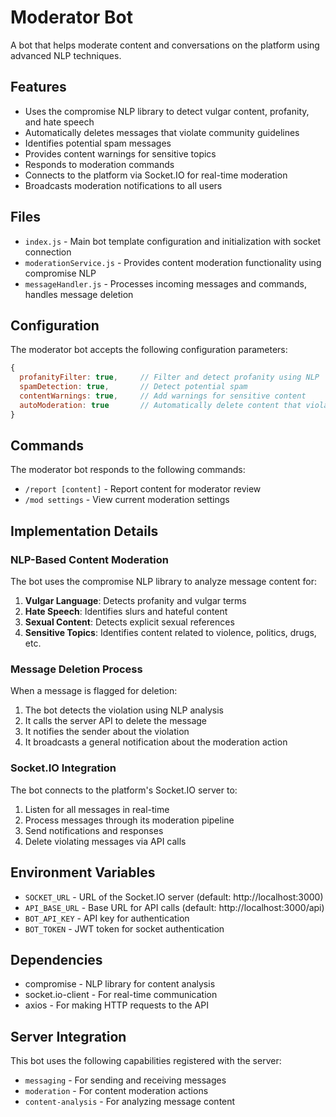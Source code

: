 # Moderator Bot

A bot that helps moderate content and conversations on the platform using advanced NLP techniques.

## Features

- Uses the compromise NLP library to detect vulgar content, profanity, and hate speech
- Automatically deletes messages that violate community guidelines
- Identifies potential spam messages
- Provides content warnings for sensitive topics
- Responds to moderation commands
- Connects to the platform via Socket.IO for real-time moderation
- Broadcasts moderation notifications to all users

## Files

- `index.js` - Main bot template configuration and initialization with socket connection
- `moderationService.js` - Provides content moderation functionality using compromise NLP
- `messageHandler.js` - Processes incoming messages and commands, handles message deletion

## Configuration

The moderator bot accepts the following configuration parameters:

```javascript
{
  profanityFilter: true,     // Filter and detect profanity using NLP
  spamDetection: true,       // Detect potential spam
  contentWarnings: true,     // Add warnings for sensitive content
  autoModeration: true       // Automatically delete content that violates guidelines
}
```

## Commands

The moderator bot responds to the following commands:

- `/report [content]` - Report content for moderator review
- `/mod settings` - View current moderation settings

## Implementation Details

### NLP-Based Content Moderation

The bot uses the compromise NLP library to analyze message content for:

1. **Vulgar Language**: Detects profanity and vulgar terms
2. **Hate Speech**: Identifies slurs and hateful content
3. **Sexual Content**: Detects explicit sexual references
4. **Sensitive Topics**: Identifies content related to violence, politics, drugs, etc.

### Message Deletion Process

When a message is flagged for deletion:

1. The bot detects the violation using NLP analysis
2. It calls the server API to delete the message
3. It notifies the sender about the violation
4. It broadcasts a general notification about the moderation action

### Socket.IO Integration

The bot connects to the platform's Socket.IO server to:

1. Listen for all messages in real-time
2. Process messages through its moderation pipeline
3. Send notifications and responses
4. Delete violating messages via API calls

## Environment Variables

- `SOCKET_URL` - URL of the Socket.IO server (default: http://localhost:3000)
- `API_BASE_URL` - Base URL for API calls (default: http://localhost:3000/api)
- `BOT_API_KEY` - API key for authentication
- `BOT_TOKEN` - JWT token for socket authentication

## Dependencies

- compromise - NLP library for content analysis
- socket.io-client - For real-time communication
- axios - For making HTTP requests to the API

## Server Integration

This bot uses the following capabilities registered with the server:
- `messaging` - For sending and receiving messages
- `moderation` - For content moderation actions
- `content-analysis` - For analyzing message content 